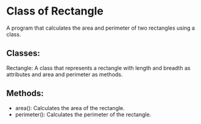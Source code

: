 # Class of Rectangle
A program that calculates the area and perimeter of two rectangles using a class.

## Classes:
Rectangle: A class that represents a rectangle with length and breadth as attributes and area and perimeter as methods.

## Methods:
  -  area(): Calculates the area of the rectangle.
  -  perimeter(): Calculates the perimeter of the rectangle.
